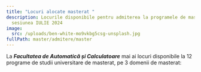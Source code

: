 ```yaml
---
title: "Locuri alocate masterat "
description: Locurile disponibile pentru admiterea la programele de masterat,
  sesiunea IULIE 2024
image:
  src: /uploads/ben-white-mo9vkbg5csg-unsplash.jpg
fullPath: master/admitere/master
---
```

La ***Facultatea de Automatică și Calculatoare*** mai ai locuri disponibile la 12 programe de studii universitare de masterat, pe 3 domenii de masterat:

<Fig src="/uploads/loc-master.png" alt="" caption=""></Fig>